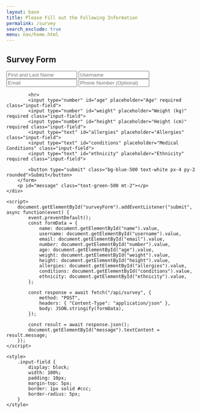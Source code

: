 ```yaml
---
layout: base
title: Please Fill out the Following Information
permalink: /survey
search_exclude: true
menu: nav/home.html 
---
```

<!DOCTYPE html>
<html lang="en">
<head>
    <meta charset="UTF-8">
    <meta name="viewport" content="width=device-width, initial-scale=1.0">
    <title>Survey Form</title>
    <script defer src="survey.js"></script>
    <script defer src="api.js"></script>
    <script src="https://cdn.tailwindcss.com"></script>
</head>
<body class="bg-gray-100 flex items-center justify-center h-screen">
    <div class="bg-white p-8 rounded-lg shadow-lg max-w-md w-full">
        <h2 class="text-xl font-bold text-gray-800 mb-4">Survey Form</h2>
        <form id="surveyForm" class="space-y-4">
            <input type="text" id="name" placeholder="First and Last Name" required class="input-field">
            <input type="text" id="username" placeholder="Username" required class="input-field">
            <input type="email" id="email" placeholder="Email" required class="input-field">
            <input type="text" id="number" placeholder="Phone Number (Optional)" class="input-field">

            <hr>
            <input type="number" id="age" placeholder="Age" required class="input-field">
            <input type="number" id="weight" placeholder="Weight (kg)" required class="input-field">
            <input type="number" id="height" placeholder="Height (cm)" required class="input-field">
            <input type="text" id="allergies" placeholder="Allergies" class="input-field">
            <input type="text" id="conditions" placeholder="Medical Conditions" class="input-field">
            <input type="text" id="ethnicity" placeholder="Ethnicity" required class="input-field">

            <button type="submit" class="bg-blue-500 text-white px-4 py-2 rounded">Submit</button>
        </form>
        <p id="message" class="text-green-500 mt-2"></p>
    </div>

    <script>
        document.getElementById("surveyForm").addEventListener("submit", async function(event) {
            event.preventDefault();
            const formData = {
                name: document.getElementById("name").value,
                username: document.getElementById("username").value,
                email: document.getElementById("email").value,
                number: document.getElementById("number").value,
                age: document.getElementById("age").value,
                weight: document.getElementById("weight").value,
                height: document.getElementById("height").value,
                allergies: document.getElementById("allergies").value,
                conditions: document.getElementById("conditions").value,
                ethnicity: document.getElementById("ethnicity").value,
            };

            const response = await fetch("/api/survey", {
                method: "POST",
                headers: { "Content-Type": "application/json" },
                body: JSON.stringify(formData),
            });

            const result = await response.json();
            document.getElementById("message").textContent = result.message;
        });
    </script>

    <style>
        .input-field {
            display: block;
            width: 100%;
            padding: 10px;
            margin-top: 5px;
            border: 1px solid #ccc;
            border-radius: 5px;
        }
    </style>
</body>
</html>
